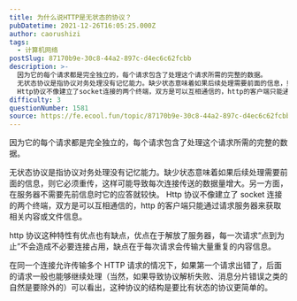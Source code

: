 ```yaml
---
title: 为什么说HTTP是无状态的协议？
pubDatetime: 2021-12-26T16:05:25.000Z
author: caorushizi
tags:
  - 计算机网络
postSlug: 87170b9e-30c8-44a2-897c-d4ec6c62fcbb
description: >-
  因为它的每个请求都是完全独立的，每个请求包含了处理这个请求所需的完整的数据。
  无状态协议是指协议对务处理没有记忆能力。缺少状态意味着如果后续处理需要前面的信息，则它必须重传，这样可能导致每次连接传送的数据量增大。另一方面，在服务器不需要先前信息时它的应答就较快。
  Http协议不像建立了socket连接的两个终端，双方是可以互相通信的，http的客户端只能通过请求服务器来获取相关内容或文件信息。 h
difficulty: 3
questionNumber: 1581
source: https://fe.ecool.fun/topic/87170b9e-30c8-44a2-897c-d4ec6c62fcbb
---
```


因为它的每个请求都是完全独立的，每个请求包含了处理这个请求所需的完整的数据。

无状态协议是指协议对务处理没有记忆能力。缺少状态意味着如果后续处理需要前面的信息，则它必须重传，这样可能导致每次连接传送的数据量增大。另一方面，在服务器不需要先前信息时它的应答就较快。 Http 协议不像建立了 socket 连接的两个终端，双方是可以互相通信的，http 的客户端只能通过请求服务器来获取相关内容或文件信息。

http 协议这种特性有优点也有缺点，优点在于解放了服务器，每一次请求“点到为止”不会造成不必要连接占用，缺点在于每次请求会传输大量重复的内容信息。

在同一个连接允许传输多个 HTTP 请求的情况下，如果第一个请求出错了，后面的请求一般也能够继续处理（当然，如果导致协议解析失败、消息分片错误之类的自然是要除外的）可以看出，这种协议的结构是要比有状态的协议更简单的。
